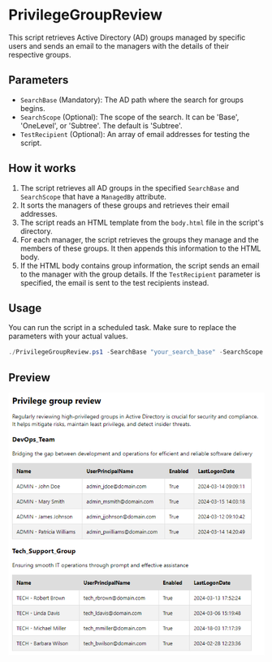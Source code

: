 # PrivilegeGroupReview

This script retrieves Active Directory (AD) groups managed by specific users and sends an email to the managers with the details of their respective groups.

## Parameters

- `SearchBase` (Mandatory): The AD path where the search for groups begins.
- `SearchScope` (Optional): The scope of the search. It can be 'Base', 'OneLevel', or 'Subtree'. The default is 'Subtree'.
- `TestRecipient` (Optional): An array of email addresses for testing the script.

## How it works

1. The script retrieves all AD groups in the specified `SearchBase` and `SearchScope` that have a `ManagedBy` attribute.
2. It sorts the managers of these groups and retrieves their email addresses.
3. The script reads an HTML template from the `body.html` file in the script's directory.
4. For each manager, the script retrieves the groups they manage and the members of these groups. It then appends this information to the HTML body.
5. If the HTML body contains group information, the script sends an email to the manager with the group details. If the `TestRecipient` parameter is specified, the email is sent to the test recipients instead.

## Usage

You can run the script in a scheduled task. Make sure to replace the parameters with your actual values.

```powershell
./PrivilegeGroupReview.ps1 -SearchBase "your_search_base" -SearchScope "your_search_scope" -TestRecipient "test_recipient1", "test_recipient2"
```

## Preview

![Preview of the table](/preview.png)